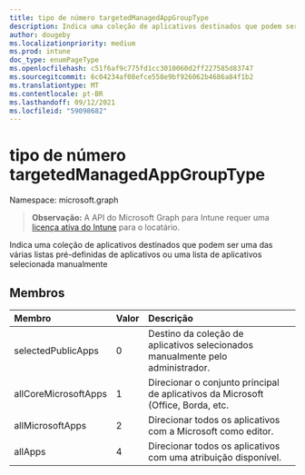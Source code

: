 ```yaml
---
title: tipo de número targetedManagedAppGroupType
description: Indica uma coleção de aplicativos destinados que podem ser uma das várias listas pré-definidas de aplicativos ou uma lista de aplicativos selecionada manualmente
author: dougeby
ms.localizationpriority: medium
ms.prod: intune
doc_type: enumPageType
ms.openlocfilehash: c51f6af9c775fd1cc3010060d2ff227585d83747
ms.sourcegitcommit: 6c04234af08efce558e9bf926062b4686a84f1b2
ms.translationtype: MT
ms.contentlocale: pt-BR
ms.lasthandoff: 09/12/2021
ms.locfileid: "59098682"
---
```

# <a name="targetedmanagedappgrouptype-enum-type"></a>tipo de número targetedManagedAppGroupType

Namespace: microsoft.graph

> **Observação:** A API do Microsoft Graph para Intune requer uma [licença ativa do Intune](https://go.microsoft.com/fwlink/?linkid=839381) para o locatário.

Indica uma coleção de aplicativos destinados que podem ser uma das várias listas pré-definidas de aplicativos ou uma lista de aplicativos selecionada manualmente

## <a name="members"></a>Membros
|Membro|Valor|Descrição|
|:---|:---|:---|
|selectedPublicApps|0|Destino da coleção de aplicativos selecionados manualmente pelo administrador.|
|allCoreMicrosoftApps|1|Direcionar o conjunto principal de aplicativos da Microsoft (Office, Borda, etc.|
|allMicrosoftApps|2|Direcionar todos os aplicativos com a Microsoft como editor.|
|allApps|4 |Direcionar todos os aplicativos com uma atribuição disponível.|




